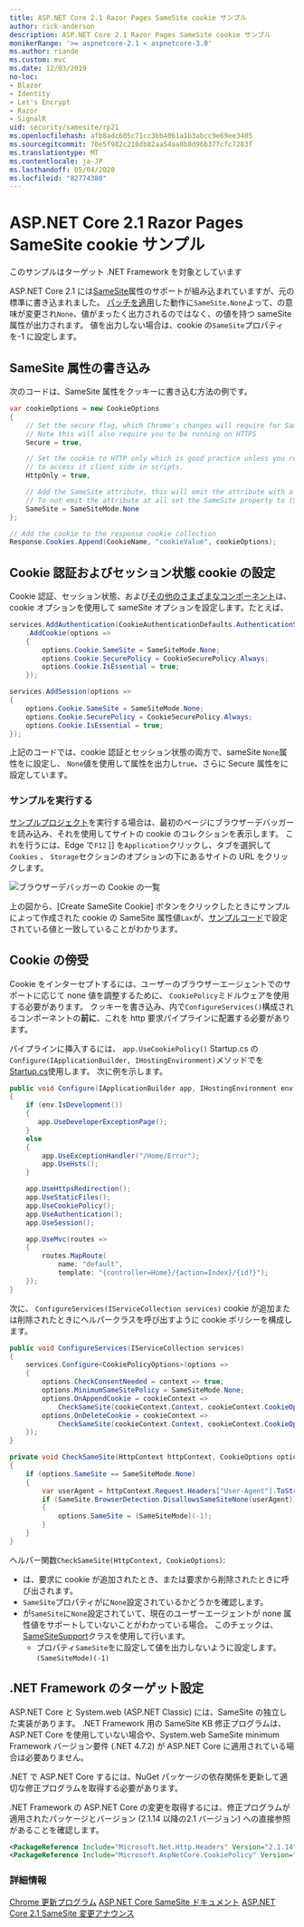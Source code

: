 ```yaml
---
title: ASP.NET Core 2.1 Razor Pages SameSite cookie サンプル
author: rick-anderson
description: ASP.NET Core 2.1 Razor Pages SameSite cookie サンプル
monikerRange: '>= aspnetcore-2.1 < aspnetcore-3.0'
ms.author: riande
ms.custom: mvc
ms.date: 12/03/2019
no-loc:
- Blazor
- Identity
- Let's Encrypt
- Razor
- SignalR
uid: security/samesite/rp21
ms.openlocfilehash: afb8adc605c71cc3bb4061a1b3abcc9e69ee3405
ms.sourcegitcommit: 70e5f982c218db82aa54aa8b8d96b377cfc7283f
ms.translationtype: MT
ms.contentlocale: ja-JP
ms.lasthandoff: 05/04/2020
ms.locfileid: "82774380"
---
```

# <a name="aspnet-core-21-razor-pages-samesite-cookie-sample"></a>ASP.NET Core 2.1 Razor Pages SameSite cookie サンプル

このサンプルはターゲット .NET Framework を対象としています

ASP.NET Core 2.1 には[SameSite](https://www.owasp.org/index.php/SameSite)属性のサポートが組み込まれていますが、元の標準に書き込まれました。 [パッチを適用](https://github.com/dotnet/aspnetcore/issues/8212)した動作に`SameSite.None`よって、の意味が変更され`None`、値がまったく出力されるのではなく、の値を持つ sameSite 属性が出力されます。 値を出力しない場合は、cookie の`SameSite`プロパティを-1 に設定します。

## <a name="writing-the-samesite-attribute"></a><a name="sampleCode"></a>SameSite 属性の書き込み

次のコードは、SameSite 属性をクッキーに書き込む方法の例です。

```c#
var cookieOptions = new CookieOptions
{
    // Set the secure flag, which Chrome's changes will require for SameSite none.
    // Note this will also require you to be running on HTTPS
    Secure = true,

    // Set the cookie to HTTP only which is good practice unless you really do need
    // to access it client side in scripts.
    HttpOnly = true,

    // Add the SameSite attribute, this will emit the attribute with a value of none.
    // To not emit the attribute at all set the SameSite property to (SameSiteMode)(-1).
    SameSite = SameSiteMode.None
};

// Add the cookie to the response cookie collection
Response.Cookies.Append(CookieName, "cookieValue", cookieOptions);
```

## <a name="setting-cookie-authentication-and-session-state-cookies"></a>Cookie 認証およびセッション状態 cookie の設定

Cookie 認証、セッション状態、および[その他のさまざまなコンポーネント](https://docs.microsoft.com/aspnet/core/security/samesite?view=aspnetcore-2.1)は、cookie オプションを使用して sameSite オプションを設定します。たとえば、

```c#
services.AddAuthentication(CookieAuthenticationDefaults.AuthenticationScheme)
    .AddCookie(options =>
    {
        options.Cookie.SameSite = SameSiteMode.None;
        options.Cookie.SecurePolicy = CookieSecurePolicy.Always;
        options.Cookie.IsEssential = true;
    });

services.AddSession(options =>
{
    options.Cookie.SameSite = SameSiteMode.None;
    options.Cookie.SecurePolicy = CookieSecurePolicy.Always;
    options.Cookie.IsEssential = true;
});
```

上記のコードでは、cookie 認証とセッション状態の両方で、sameSite `None`属性をに設定し、 `None`値を使用して属性を出力し`true`、さらに Secure 属性をに設定しています。

### <a name="run-the-sample"></a>サンプルを実行する

[サンプルプロジェクト](https://github.com/blowdart/AspNetSameSiteSamples/tree/master/AspNetCore21RazorPages)を実行する場合は、最初のページにブラウザーデバッガーを読み込み、それを使用してサイトの cookie のコレクションを表示します。 これを行うには、Edge で`F12` [] を`Application`クリックし、タブを選択して`Cookies` 、 `Storage`セクションのオプションの下にあるサイトの URL をクリックします。

![ブラウザーデバッガーの Cookie の一覧](BrowserDebugger.png)

上の図から、[Create SameSite Cookie] ボタンをクリックしたときにサンプルによって作成された cookie の SameSite 属性値`Lax`が、[サンプルコード](#sampleCode)で設定されている値と一致していることがわかります。

## <a name="intercepting-cookies"></a><a name="interception"></a>Cookie の傍受

Cookie をインターセプトするには、ユーザーのブラウザーエージェントでのサポートに応じて none 値を調整するために、 `CookiePolicy`ミドルウェアを使用する必要があります。 クッキーを書き込み、内で`ConfigureServices()`構成されるコンポーネントの**前に**、これを http 要求パイプラインに配置する必要があります。

パイプラインに挿入するには、 `app.UseCookiePolicy()` Startup.cs の`Configure(IApplicationBuilder, IHostingEnvironment)`メソッドでを[Startup.cs](https://github.com/blowdart/AspNetSameSiteSamples/blob/master/AspNetCore21MVC/Startup.cs)使用します。 次に例を示します。

```c#
public void Configure(IApplicationBuilder app, IHostingEnvironment env)
{
    if (env.IsDevelopment())
    {
       app.UseDeveloperExceptionPage();
    }
    else
    {
        app.UseExceptionHandler("/Home/Error");
        app.UseHsts();
    }

    app.UseHttpsRedirection();
    app.UseStaticFiles();
    app.UseCookiePolicy();
    app.UseAuthentication();
    app.UseSession();

    app.UseMvc(routes =>
    {
        routes.MapRoute(
            name: "default",
            template: "{controller=Home}/{action=Index}/{id?}");
    });
}
```

次に、 `ConfigureServices(IServiceCollection services)` cookie が追加または削除されたときにヘルパークラスを呼び出すように cookie ポリシーを構成します。

```c#
public void ConfigureServices(IServiceCollection services)
{
    services.Configure<CookiePolicyOptions>(options =>
    {
        options.CheckConsentNeeded = context => true;
        options.MinimumSameSitePolicy = SameSiteMode.None;
        options.OnAppendCookie = cookieContext =>
            CheckSameSite(cookieContext.Context, cookieContext.CookieOptions);
        options.OnDeleteCookie = cookieContext =>
            CheckSameSite(cookieContext.Context, cookieContext.CookieOptions);
    });
}

private void CheckSameSite(HttpContext httpContext, CookieOptions options)
{
    if (options.SameSite == SameSiteMode.None)
    {
        var userAgent = httpContext.Request.Headers["User-Agent"].ToString();
        if (SameSite.BrowserDetection.DisallowsSameSiteNone(userAgent))
        {
            options.SameSite = (SameSiteMode)(-1);
        }
    }
}
```

ヘルパー関数`CheckSameSite(HttpContext, CookieOptions)`:

* は、要求に cookie が追加されたとき、または要求から削除されたときに呼び出されます。
* `SameSite`プロパティがに`None`設定されているかどうかを確認します。
* が`SameSite`に`None`設定されていて、現在のユーザーエージェントが none 属性値をサポートしていないことがわかっている場合。 このチェックは、 [SameSiteSupport](https://github.com/dotnet/AspNetCore.Docs/tree/master/aspnetcore/security/samesite/sample/snippets/SameSiteSupport.cs)クラスを使用して行います。
  * プロパティ`SameSite`をに設定して値を出力しないように設定します。`(SameSiteMode)(-1)`

## <a name="targeting-net-framework"></a>.NET Framework のターゲット設定

ASP.NET Core と System.web (ASP.NET Classic) には、SameSite の独立した実装があります。 .NET Framework 用の SameSite KB 修正プログラムは、ASP.NET Core を使用していない場合や、System.web SameSite minimum Framework バージョン要件 (.NET 4.7.2) が ASP.NET Core に適用されている場合は必要ありません。

.NET で ASP.NET Core するには、NuGet パッケージの依存関係を更新して適切な修正プログラムを取得する必要があります。

.NET Framework の ASP.NET Core の変更を取得するには、修正プログラムが適用されたパッケージとバージョン (2.1.14 以降の2.1 バージョン) への直接参照があることを確認します。

```xml
<PackageReference Include="Microsoft.Net.Http.Headers" Version="2.1.14" />
<PackageReference Include="Microsoft.AspNetCore.CookiePolicy" Version="2.1.14" />
```

### <a name="more-information"></a>詳細情報
 
[Chrome 更新プログラム](https://www.chromium.org/updates/same-site)
[ASP.NET Core SameSite ドキュメント](https://docs.microsoft.com/aspnet/core/security/samesite?view=aspnetcore-2.1)
[ASP.NET Core 2.1 SameSite 変更アナウンス](https://github.com/dotnet/aspnetcore/issues/8212)